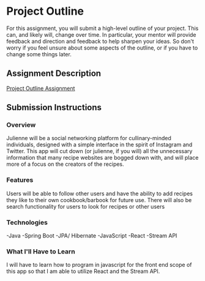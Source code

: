 # Project Outline
For this assignment, you will submit a high-level outline of your project. This can, and likely will, change over time. In particular, your mentor will provide feedback and direction and feedback to help sharpen your ideas. So don't worry if you feel unsure about some aspects of the outline, or if you have to change some things later.

## Assignment Description
[Project Outline Assignment](https://education.launchcode.org/liftoff/assignments/project-outline/)

## Submission Instructions

### Overview
Julienne will be a social networking platform for cullinary-minded individuals, designed with a simple interface in the spirit of Instagram and Twitter. This app will cut down (or julienne, if you will) all the unnecessary information that many recipe websites are bogged down with, and will place more of a focus on the creators of the recipes.
### Features
Users will be able to follow other users and have the ability to add recipes they like to their own cookbook/barbook for future use. There will also be search functionality for users to look for recipes or other users
### Technologies
-Java
-Spring Boot
-JPA/ Hibernate
-JavaScript
-React
-Stream API

### What I'll Have to Learn
I will have to learn how to program in javascript for the front end scope of this app so that I am able to utilize React and the Stream API.

